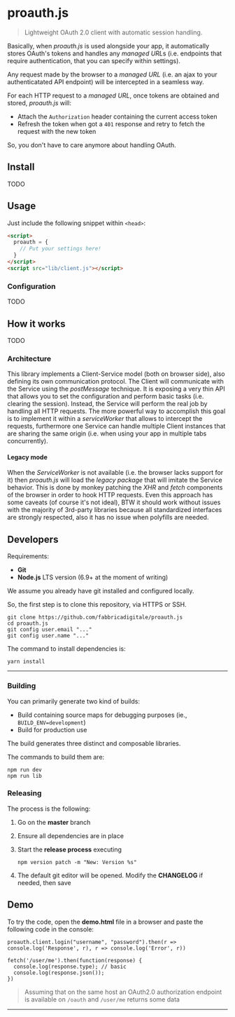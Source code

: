 proauth.js
==========

> Lightweight OAuth 2.0 client with automatic session handling.

Basically, when *proauth.js* is used alongside your app, it automatically stores OAuth's tokens
and handles any *managed URL*s (i.e. endpoints that require authentication, that you can specify within settings).

Any request made by the browser to a *managed URL* (i.e. an ajax to your authenticatated API endpoint) will be intercepted in a seamless way.

For each HTTP request to a *managed URL*, once tokens are obtained and stored, *proauth.js* will:
- Attach the `Authorization` header containing the current access token
- Refresh the token when got a `401` response and retry to fetch the request with the new token

So, you don't have to care anymore about handling OAuth.

## Install

TODO

## Usage

Just include the following snippet within `<head>`:
```html
<script>
  proauth = {
    // Put your settings here!
  }
</script>
<script src="lib/client.js"></script>
```

### Configuration

TODO

## How it works

TODO

### Architecture

This library implements a Client-Service model (both on browser side), also defining its own communication protocol.
The Client will communicate with the Service using the *postMessage* technique.
It is exposing a very thin API that allows you to set the configuration and perform basic tasks (i.e. clearing the session).
Instead, the Service will perform the real job by handling all HTTP requests.
The more powerful way to accomplish this goal is to implement it within a *serviceWorker* that allows to intercept the requests, furthermore one Service can handle multiple Client instances that are sharing the same origin (i.e. when using your app in multiple tabs concurrently).

#### Legacy mode

When the *ServiceWorker* is not available (i.e. the browser lacks support for it) then *proauth.js* will load the *legacy package* that will imitate the Service behavior. This is done by monkey patching the *XHR* and *fetch* components of the browser in order to hook HTTP requests.
Even this approach has some caveats (of course it's not ideal), BTW it should work without issues with the majority of 3rd-party libraries because all standardized interfaces are strongly respected, also it has no issue when polyfills are needed.

## Developers

Requirements:
* **Git**
* **Node.js** LTS version (6.9+ at the moment of writing)

We assume you already have git installed and configured locally.

So, the first step is to clone this repository, via HTTPS or SSH.

```
git clone https://github.com/fabbricadigitale/proauth.js
cd proauth.js
git config user.email "..."
git config user.name "..."
```

The command to install dependencies is:

```
yarn install
```

---

### Building

You can primarily generate two kind of builds:
* Build containing source maps for debugging purposes (ie., `BUILD_ENV=development`)
* Build for production use

The build generates three distinct and composable libraries.

The commands to build them are:

```
npm run dev
npm run lib
```

### Releasing

The process is the following:

1. Go on the **master** branch

2. Ensure all dependencies are in place

3. Start the **release process** executing

    `npm version patch -m "New: Version %s"`

4. The default git editor will be opened. Modify the **CHANGELOG** if needed, then save

## Demo

To try the code, open the **demo.html** file in a browser and paste the following code in the console:

```
proauth.client.login("username", "password").then(r => console.log('Response', r), r => console.log('Error', r))

fetch('/user/me').then(function(response) {
  console.log(response.type); // basic
  console.log(response.json());
})
```

> Assuming that on the same host an OAuth2.0 authorization endpoint is available on `/oauth` and `/user/me` returns some data

---
